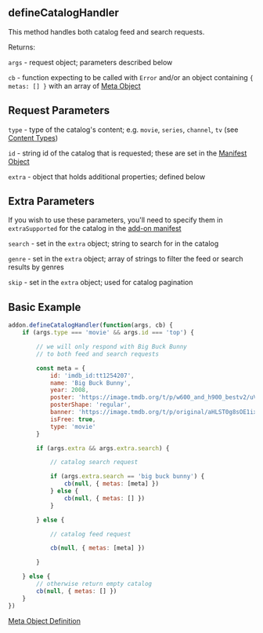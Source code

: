 ## defineCatalogHandler

This method handles both catalog feed and search requests.


Returns:

`args` - request object; parameters described below

`cb` - function expecting to be called with `Error` and/or an object containing `{ metas: [] }` with an array of [Meta Object](../responses/meta.md)



## Request Parameters

``type`` - type of the catalog's content; e.g. `movie`, `series`, `channel`, `tv` (see [Content Types](../responses/content.types.md))

``id`` - string id of the catalog that is requested; these are set in the [Manifest Object](../responses/manifest.md)

``extra`` - object that holds additional properties; defined below


## Extra Parameters

If you wish to use these parameters, you'll need to specify them in `extraSupported` for the catalog in the [add-on manifest](../responses/manifest.md)

``search`` - set in the `extra` object; string to search for in the catalog

``genre`` - set in the `extra` object; array of strings to filter the feed or search results by genres

``skip`` - set in the `extra` object; used for catalog pagination


## Basic Example


```javascript
addon.defineCatalogHandler(function(args, cb) {
    if (args.type === 'movie' && args.id === 'top') {

        // we will only respond with Big Buck Bunny
        // to both feed and search requests

        const meta = {
            id: 'imdb_id:tt1254207',
            name: 'Big Buck Bunny',
            year: 2008,
            poster: 'https://image.tmdb.org/t/p/w600_and_h900_bestv2/uVEFQvFMMsg4e6yb03xOfVsDz4o.jpg',
            posterShape: 'regular',
            banner: 'https://image.tmdb.org/t/p/original/aHLST0g8sOE1ixCxRDgM35SKwwp.jpg',
            isFree: true,
            type: 'movie'
        }

        if (args.extra && args.extra.search) {

            // catalog search request

            if (args.extra.search == 'big buck bunny') {
                cb(null, { metas: [meta] })
            } else {
                cb(null, { metas: [] })
            }

        } else {

            // catalog feed request

            cb(null, { metas: [meta] })

        }

    } else {
        // otherwise return empty catalog
        cb(null, { metas: [] })
    }
})
```

[Meta Object Definition](../responses/meta.md)
